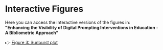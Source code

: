 # Interactive Figures

Here you can access the interactive versions of the figures in:  
**"Enhancing the Visibility of Digital Prompting Interventions in Education - A Bibliometric Approach"**  

👉 [Figure 3: Sunburst plot](https://abitter.github.io/DPI_interactive/sunburst.html)
